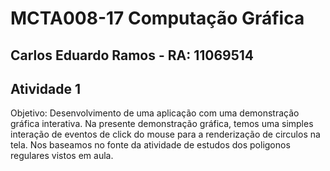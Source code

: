 # MCTA008-17 Computação Gráfica
## Carlos Eduardo Ramos -  RA: 11069514
## Atividade 1

Objetivo: Desenvolvimento de uma aplicação com uma demonstração gráfica interativa.
Na presente demonstração gráfica, temos uma simples interação de eventos de click do mouse para a renderização de circulos na tela. Nos baseamos no fonte da atividade de estudos dos poligonos regulares vistos em aula.
